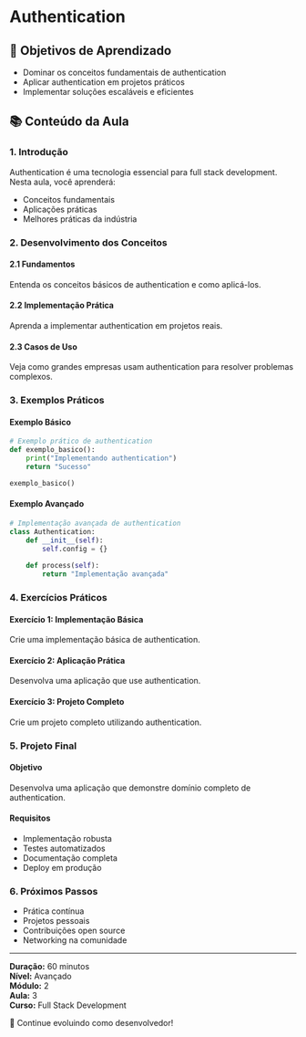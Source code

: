 # Authentication

## 🎯 Objetivos de Aprendizado
- Dominar os conceitos fundamentais de authentication
- Aplicar authentication em projetos práticos
- Implementar soluções escaláveis e eficientes

## 📚 Conteúdo da Aula

### 1. Introdução
Authentication é uma tecnologia essencial para full stack development. Nesta aula, você aprenderá:

- Conceitos fundamentais
- Aplicações práticas
- Melhores práticas da indústria

### 2. Desenvolvimento dos Conceitos

#### 2.1 Fundamentos
Entenda os conceitos básicos de authentication e como aplicá-los.

#### 2.2 Implementação Prática
Aprenda a implementar authentication em projetos reais.

#### 2.3 Casos de Uso
Veja como grandes empresas usam authentication para resolver problemas complexos.

### 3. Exemplos Práticos

#### Exemplo Básico
```python
# Exemplo prático de authentication
def exemplo_basico():
    print("Implementando authentication")
    return "Sucesso"

exemplo_basico()
```

#### Exemplo Avançado
```python
# Implementação avançada de authentication
class Authentication:
    def __init__(self):
        self.config = {}
    
    def process(self):
        return "Implementação avançada"
```

### 4. Exercícios Práticos

#### Exercício 1: Implementação Básica
Crie uma implementação básica de authentication.

#### Exercício 2: Aplicação Prática
Desenvolva uma aplicação que use authentication.

#### Exercício 3: Projeto Completo
Crie um projeto completo utilizando authentication.

### 5. Projeto Final

#### Objetivo
Desenvolva uma aplicação que demonstre domínio completo de authentication.

#### Requisitos
- Implementação robusta
- Testes automatizados
- Documentação completa
- Deploy em produção

### 6. Próximos Passos

- Prática contínua
- Projetos pessoais
- Contribuições open source
- Networking na comunidade

---

**Duração:** 60 minutos  
**Nível:** Avançado  
**Módulo:** 2  
**Aula:** 3  
**Curso:** Full Stack Development

🎉 Continue evoluindo como desenvolvedor!
